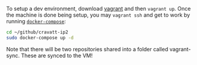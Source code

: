 To setup a dev environment, download [vagrant](https://www.vagrantup.com/downloads) and then `vagrant up`. Once the machine is done being setup, you may `vagrant ssh` and get to work by running [`docker-compose`](https://docs.docker.com/compose):

```bash
cd ~/github/cravatt-ip2
sudo docker-compose up -d
```

Note that there will be two repositories shared into a folder called vagrant-sync. These are synced to the VM!